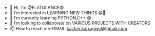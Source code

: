 - 👋 Hi, I’m @FLATULANCE😎
- 👀 I’m interested in LEARNING NEW THINGS 😁🤩
- 🌱 I’m currently learning PYTHON,C++ 😅
- 💞️ I’m looking to collaborate on VARIOUS PROJECTS WITH CREATORS
- 📫 How to reach me-GMAIL:kacherikarrugved@gmail.com

<!---I'M STILL QUITE NEW TO CODING and I'M IN MY SECOND YEAR OF COMPUTER ENGINEERING AND LOOKING TO GET THE BEST AT CODING👽
FLATULANCE/FLATULANCE is a ✨ special ✨ repository because its `README.md` (this file) appears on your GitHub profile.
You can click the Preview link to take a look at your changes.
--->
